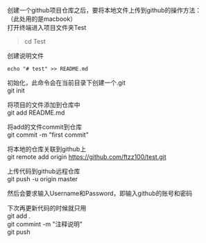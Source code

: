 创建一个github项目仓库之后，要将本地文件上传到github的操作方法：    
（此处用的是macbook）  
打开终端进入项目文件夹Test  
> cd Test  

创建说明文件  
```shell
echo "# test" >> README.md  
```

初始化，此命令会在当前目录下创建一个.git  
git init

将项目的文件添加到仓库中  
git add README.md

将add的文件commit到仓库  
git commit -m "first commit"

将本地的仓库关联到github上  
git remote add origin https://github.com/ftzz100/test.git

上传代码到github远程仓库  
git push -u origin master

然后会要求输入Username和Password，即输入github的账号和密码

下次再更新代码的时候就只用  
git add .  
git commint -m "注释说明"  
git push  


